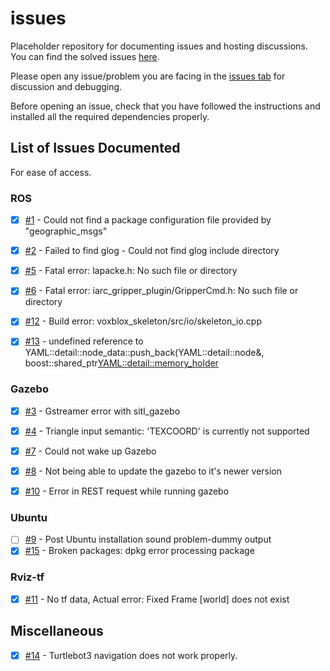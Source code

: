 # issues
Placeholder repository for documenting issues and hosting discussions. You can find the solved issues [here](https://github.com/AerialRobotics-IITK/issues/issues?q=is%3Aissue+is%3Aclosed).

Please open any issue/problem you are facing in the [issues tab](https://github.com/AerialRobotics-IITK/issues/issues) for discussion and debugging.

Before opening an issue, check that you have followed the instructions and installed all the required dependencies properly.

## List of Issues Documented

For ease of access.

### ROS
- [x] [#1](../../issues/1) - Could not find a package configuration file provided by "geographic_msgs"

- [x] [#2](../../issues/2) - Failed to find glog - Could not find glog include directory

- [x] [#5](../../issues/5) - Fatal error: lapacke.h: No such file or directory

- [x] [#6](https://github.com/AerialRobotics-IITK/issuebook/issues/6) - Fatal error: iarc_gripper_plugin/GripperCmd.h: No such file or directory  
- [x] [#12](https://github.com/AerialRobotics-IITK/issuebook/issues/10) - Build error: voxblox_skeleton/src/io/skeleton_io.cpp
- [x] [#13](https://github.com/AerialRobotics-IITK/issuebook/issues/11) - undefined reference to YAML::detail::node_data::push_back(YAML::detail::node&, boost::shared_ptr<YAML::detail::memory_holder>  

### Gazebo
- [x] [#3](../../issues/3) - Gstreamer error with sitl_gazebo

- [x] [#4](../../issues/4) - Triangle input semantic: 'TEXCOORD' is currently not supported
- [x] [#7](https://github.com/AerialRobotics-IITK/issuebook/issues/7) - Could not wake up Gazebo
- [x] [#8](https://github.com/AerialRobotics-IITK/issuebook/issues/8) - Not being able to update the gazebo to it's newer version
- [x] [#10](https://github.com/AerialRobotics-IITK/InductionY20/issues/29) - Error in REST request while running gazebo 

### Ubuntu 
- [ ] [#9](https://github.com/AerialRobotics-IITK/InductionY20/issues/28) - Post Ubuntu installation sound problem-dummy output
- [x] [#15](https://github.com/AerialRobotics-IITK/InductionY20/issues/80#issuecomment-851266523) - Broken packages: dpkg error processing package 

### Rviz-tf
- [x] [#11](https://github.com/AerialRobotics-IITK/issuebook/issues/9) -  No tf data, Actual error: Fixed Frame [world] does not exist

## Miscellaneous
- [x] [#14](https://github.com/AerialRobotics-IITK/issuebook/issues/12) - Turtlebot3 navigation does not work properly.
